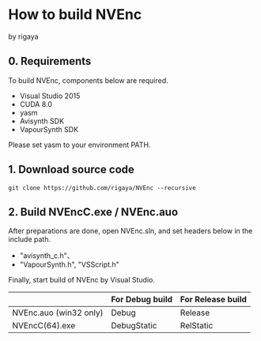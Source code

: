 
# How to build NVEnc
by rigaya  

## 0. Requirements
To build NVEnc, components below are required.

- Visual Studio 2015
- CUDA 8.0
- yasm
- Avisynth SDK
- VapourSynth SDK

Please set yasm to your environment PATH.

## 1. Download source code

```Batchfile
git clone https://github.com/rigaya/NVEnc --recursive
```

## 2. Build NVEncC.exe / NVEnc.auo

After preparations are done, open NVEnc.sln, and set headers below in the include path.

 - "avisynth_c.h"、
 - "VapourSynth.h", "VSScript.h"

Finally, start build of NVEnc by Visual Studio.

|  |For Debug build|For Release build|
|:--------------|:--------------|:--------|
|NVEnc.auo (win32 only) | Debug | Release |
|NVEncC(64).exe | DebugStatic | RelStatic |
